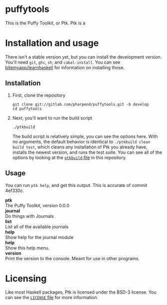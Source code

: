 # puffytools

This is the Puffy Toolkit, or Ptk. Ptk is a 

# Installation and usage

There isn't a stable version yet, but you can install the development
version. You'll need `git`, `ghc`, `sh`, and `cabal-install`. You can see
[bitemyapp/learnhaskell][1] for information on installing those.

## Installation

1.  First, clone the repository

        git clone git://gitlab.com/pharpend/puffytools.git -b develop
        cd puffytools

2.  Next, you'll want to run the build script

        ./ptkbuild

    The build script is relatively simple, you can see the options here. With no
    arguments, the default behavior is identical to `./ptkbuild clean build
    test`, which cleans any installation of Ptk you already have, installs the
    newest version, and runs the test suite. You can see all of the options by
    looking at the [`ptkbuild` file][3] in this repository.

## Usage

You can run `ptk help`, and get this output. This is accurate of commit 4ef330c.

**ptk**   
The Puffy Toolkit, version 0.0.0  
  **journal**  
  Do things with Journals  
    **list**  
    List all of the available journals  
    **help**  
    Show help for the journal module  
  **help**  
  Show this help menu.  
  **version**  
  Print the version to the console. Meant for use in other programs.  
  
# Licensing

Like most Haskell packages, Ptk is licensed under the BSD-3 license. You can see
the [`LICENSE` file][2] for more information.
        
[1]: https://github.com/bitemyapp/learnhaskell
[2]: https://github.com/pharpend/puffytools/blob/develop/LICENSE
[3]: https://github.com/pharpend/puffytools/blob/develop/ptkbuild

